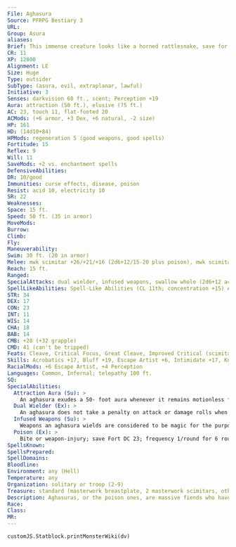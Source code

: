 ```yaml
---
File: Aghasura
Source: PFRPG Bestiary 3
URL: 
Group: Asura
aliases: 
Brief: This immense creature looks like a horned rattlesnake, save for its two muscular arms, each of which wields a scimitar.
CR: 11
XP: 12800
Alignment: LE
Size: Huge
Type: outsider
SubType: (asura, evil, extraplanar, lawful)
Initiative: 3
Senses: darkvision 60 ft., scent; Perception +19
Aura: attraction (50 ft.), elusive (75 ft.)
AC: 23, touch 11, flat-footed 20
ACMods: (+6 armor, +3 Dex, +6 natural, -2 size)
HP: 161
HD: (14d10+84)
HPMods: regeneration 5 (good weapons, good spells)
Fortitude: 15
Reflex: 9
Will: 11
SaveMods: +2 vs. enchantment spells
DefensiveAbilities: 
DR: 10/good
Immunities: curse effects, disease, poison
Resist: acid 10, electricity 10
SR: 22
Weaknesses: 
Space: 15 ft.
Speed: 50 ft. (35 in armor)
MoveMods: 
Burrow: 
Climb: 
Fly: 
Maneuverability: 
Swim: 30 ft. (20 in armor)
Melee: mwk scimitar +26/+21/+16 (2d6+12/15-20 plus poison), mwk scimitar +26 (2d6+12/15-20 plus poison), bite +19 (2d8+6 plus grab and poison)
Reach: 15 ft.
Ranged: 
SpecialAttacks: dual wielder, infused weapons, swallow whole (2d6+12 acid damage, AC 13, 16 hp)
SpellLikeAbilities: Spell-Like Abilities (CL 11th; concentration +15) At will-greater teleport (self plus 50 lbs. of objects only) 3/day-deeper darkness 1/day-cloudkill (DC 19), summon (level 4, 1d4+1 adhukaits, 45%, or 1 aghasura, 20%)
STR: 34
DEX: 17
CON: 23
INT: 11
WIS: 14
CHA: 18
BAB: 14
CMB: +28 (+32 grapple)
CMD: 41 (can't be tripped)
Feats: Cleave, Critical Focus, Great Cleave, Improved Critical (scimitar), Lightning Reflexes, Power Attack, Weapon Focus (scimitar)
Skills: Acrobatics +17, Bluff +19, Escape Artist +6, Intimidate +17, Knowledge (planes) +13, Perception +19, Sense Motive +19, Stealth +9, Swim +17
RacialMods: +6 Escape Artist, +4 Perception
Languages: Common, Infernal; telepathy 100 ft.
SQ: 
SpecialAbilities:
  Attraction Aura (Su): >
    An aghasura exudes a 50- foot aura whenever it remains motionless for at least 1 round. All nonevil creatures that enter this area must make a DC 21 Will save to avoid being compelled to move toward the aghasura's location. If the aghasura moves, the effect ends for all currently affected creatures. This is a mind-affecting compulsion. The save DC is Charisma-based.
  Dual Wielder (Ex): >
    An aghasura does not take a penalty on attack or damage rolls when attacking with two weapons.
  Infused Weapons (Su): >
    Weapons an aghasura wields are considered to be magic for the purposes of overcoming damage reduction. In addition, such weapons gain the ability to deliver the aghasura's poison on a successful attack.
  Poison (Ex): >
    Bite or weapon-injury; save Fort DC 23; frequency 1/round for 6 rounds; effect 1d4 Con damage; cure 2 consecutive saves.
SpellsKnown: 
SpellsPrepared: 
SpellDomains: 
Bloodline: 
Environment: any (Hell)
Temperature: any
Organization: solitary or troop (2-9)
Treasure: standard (masterwork breastplate, 2 masterwork scimitars, other treasure)
Description: Aghasuras, or the poison ones, are massive fiends who have perfected the art of ambush and hold to duties of guardianship and butchery. It is said that these frightful ophidian monsters came into being when a deity granted free will to her favorite serpent pets, but when these pets were left to their own devices, they slipped into the deity's favored temple and slew all of her greatest priests. The serpents who survived the deity's wrath became the first aghasuras. An aghasura is 30 feet long and weighs nearly 7 tons.
Race: 
Class: 
MR: 
---
```

```dataviewjs
customJS.Statblock.printMonsterWiki(dv)
```
